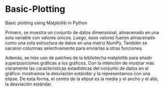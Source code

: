 # Basic-Plotting
Basic plotting using Matplotlib in Python

Primero, se muestra un conjunto de datos dimensional, almacenado en una sola variable con valores únicos.
Luego, esos valores fueron almacenado como una sola estructura de datos en una matriz NumPy.
También se sacaron columnas selectivamente para enviarlas a otras funciones. 

Además, se hizo uso de patches de la bibliotecha matplotlib para añadir superposiciones gráficas a los gráficos. Con la intención de mostrar más claramente las características estadísticas del conjunto de datos en el gráfico: mostramos la desviación estándar y la representamos con una elipse. De esta forma, el centro de la elipse es la media y el ancho y el alto, la desviación estándar. 


